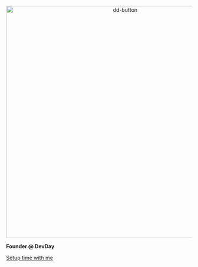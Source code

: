 <p align="center">  
  <img width="630" height="630" alt="dd-button" src="https://github.com/user-attachments/assets/61a6f566-10eb-4066-91df-65e7a28d4b1b" />

  **Founder @ DevDay**

  [Setup time with me](https://cal.com/beth-glenfield/30min?duration=25)
</p>
